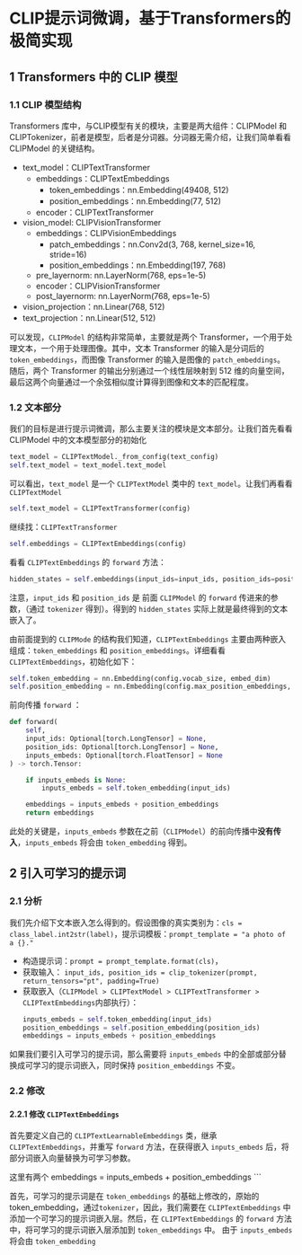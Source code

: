 # CLIP提示词微调，基于Transformers的极简实现

## 1 Transformers 中的 CLIP 模型

### 1.1 CLIP 模型结构
Transformers 库中，与CLIP模型有关的模块，主要是两大组件：CLIPModel 和 CLIPTokenizer，前者是模型，后者是分词器。分词器无需介绍，让我们简单看看 CLIPModel 的关键结构。

- text_model：CLIPTextTransformer
    - embeddings：CLIPTextEmbeddings
        - token_embeddings：nn.Embedding(49408, 512)
        - position_embeddings：nn.Embedding(77, 512)
    - encoder：CLIPTextTransformer
- vision_model: CLIPVisionTransformer
    - embeddings：CLIPVisionEmbeddings
        - patch_embeddings：nn.Conv2d(3, 768, kernel_size=16, stride=16)
        - position_embeddings：nn.Embedding(197, 768)
    - pre_layernorm: nn.LayerNorm(768, eps=1e-5)
    - encoder：CLIPVisionTransformer
    - post_layernorm: nn.LayerNorm(768, eps=1e-5)
- vision_projection：nn.Linear(768, 512)
- text_projection：nn.Linear(512, 512)

可以发现，`CLIPModel` 的结构非常简单，主要就是两个 Transformer，一个用于处理文本，一个用于处理图像。其中，文本 Transformer 的输入是分词后的 `token_embeddings`，而图像 Transformer 的输入是图像的 `patch_embeddings`。随后，两个 Transformer 的输出分别通过一个线性层映射到 512 维的向量空间，最后这两个向量通过一个余弦相似度计算得到图像和文本的匹配程度。

### 1.2 文本部分

我们的目标是进行提示词微调，那么主要关注的模块是文本部分。让我们首先看看 CLIPModel 中的文本模型部分的初始化

```python
text_model = CLIPTextModel._from_config(text_config)
self.text_model = text_model.text_model
```
可以看出，`text_model` 是一个 `CLIPTextModel` 类中的 `text_model`。让我们再看看 `CLIPTextModel`

```python
self.text_model = CLIPTextTransformer(config)
```

继续找：`CLIPTextTransformer`

```python
self.embeddings = CLIPTextEmbeddings(config)
```

看看 `CLIPTextEmbeddings` 的 `forward` 方法：

```python
hidden_states = self.embeddings(input_ids=input_ids, position_ids=position_ids)
```

注意，`input_ids` 和 `position_ids` 是 前面 `CLIPModel` 的 `forward` 传进来的参数，（通过 `tokenizer` 得到）。得到的 `hidden_states` 实际上就是最终得到的文本嵌入了。

由前面提到的 `CLIPMode` 的结构我们知道，`CLIPTextEmbeddings` 主要由两种嵌入组成：`token_embeddings` 和 `position_embeddings`。详细看看`CLIPTextEmbeddings`，初始化如下：
```python
self.token_embedding = nn.Embedding(config.vocab_size, embed_dim)
self.position_embedding = nn.Embedding(config.max_position_embeddings, embed_dim)
```
前向传播 `forward` ：
```python
def forward(
    self, 
    input_ids: Optional[torch.LongTensor] = None, 
    position_ids: Optional[torch.LongTensor] = None, 
    inputs_embeds: Optional[torch.FloatTensor] = None
) -> torch.Tensor:

    if inputs_embeds is None:
        inputs_embeds = self.token_embedding(input_ids)

    embeddings = inputs_embeds + position_embeddings
    return embeddings
```

此处的关键是，`inputs_embeds` 参数在之前（`CLIPModel`）的前向传播中**没有传入**，`inputs_embeds` 将会由 `token_embedding` 得到。

## 2 引入可学习的提示词

### 2.1 分析

我们先介绍下文本嵌入怎么得到的。假设图像的真实类别为：`cls = class_label.int2str(label)`，提示词模板：`prompt_template = "a photo of a {}."`
- 构造提示词：`prompt = prompt_template.format(cls)`，
- 获取输入： `input_ids, position_ids = clip_tokenizer(prompt, return_tensors="pt", padding=True)`
- 获取嵌入（`CLIPModel > CLIPTextModel > CLIPTextTransformer > CLIPTextEmbeddings`内部执行）：
    ```python
    inputs_embeds = self.token_embedding(input_ids)
    position_embeddings = self.position_embedding(position_ids)
    embeddings = inputs_embeds + position_embeddings
    ```

如果我们要引入可学习的提示词，那么需要将 `inputs_embeds` 中的全部或部分替换成可学习的提示词嵌入，同时保持 `position_embeddings` 不变。

### 2.2 修改

#### 2.2.1 修改 `CLIPTextEmbeddings`

首先要定义自己的 `CLIPTextLearnableEmbeddings` 类，继承 `CLIPTextEmbeddings`，并重写 `forward` 方法，在获得嵌入 `inputs_embeds` 后，将部分词嵌入向量替换为可学习参数。

这里有两个
    embeddings = inputs_embeds + position_embeddings
    ```


首先，可学习的提示词是在 `token_embeddings` 的基础上修改的，原始的token_embedding，通过`tokenizer`，因此，我们需要在 `CLIPTextEmbeddings` 中添加一个可学习的提示词嵌入层。然后，在 `CLIPTextEmbeddings` 的 `forward` 方法中，将可学习的提示词嵌入层添加到 `token_embeddings` 中。
由于 `inputs_embeds` 将会由 `token_embedding` 

